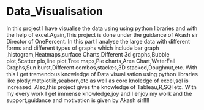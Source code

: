 # Data_Visualisation
In this project I have visualise the data using using python libraries and with the help of excel.Again,This project is done under the guidance of Akash sir Director of OnePercent.
In this part I analyse the large data with different forms and different types of graphs which include bar graph ,histogram,Heatmaps,surface Charts,Different 3d graphs,Bubble plot,Scatter plo,line plot,Tree maps,Pie charts,Area Chart,WaterFall Graphs,Sun burst,Different combos,stackes,3D stacked,Doughnut,etc.
With this I get tremendous knowledge of Data visualisation using python libraries like plotly,matplotlib,seaborn,etc as well as core knoledge of excel,sql is increased.
Also,this project gives the knowledge of Tableau,R,SQl etc.
With my every work I get immense knowledge,joy and I enjoy my work and the support,guidance and motivation is given by Akash sir!!!!
